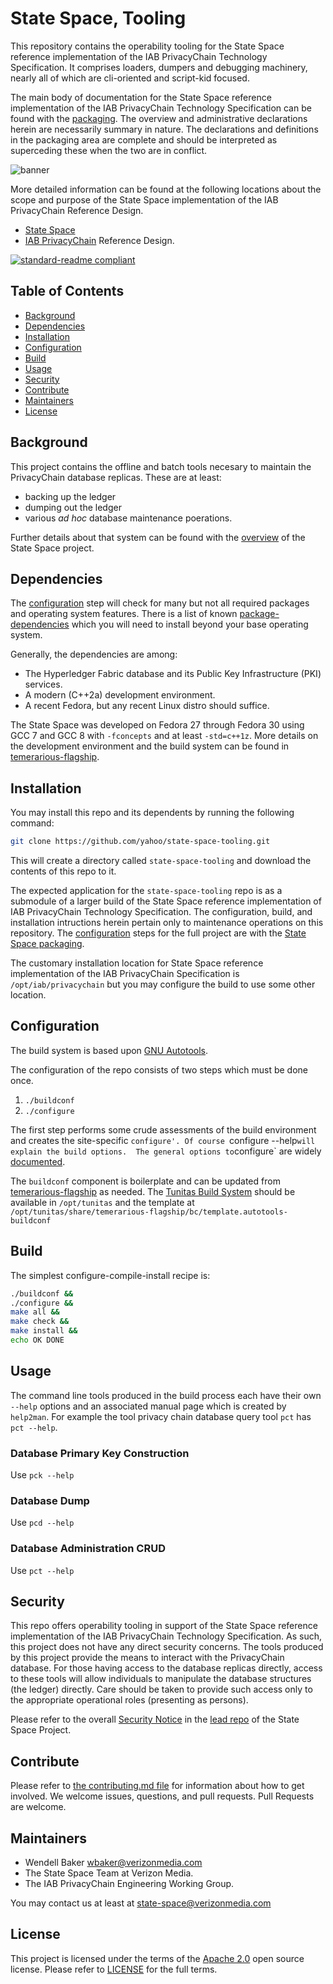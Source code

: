 # State Space, Tooling

This repository contains the operability tooling for the State Space reference implementation of the IAB PrivacyChain Technology Specification.
It comprises loaders, dumpers and debugging machinery, nearly all of which are cli-oriented and script-kid focused.

The main body of documentation for the State Space reference implementation of the IAB PrivacyChain Technology Specification can be found with the [packaging](https://github.com/yahoo/state-space-packaging]).  The overview and administrative declarations herein are necessarily summary in nature. The declarations and definitions in the packaging area are complete and should be interpreted as superceding these when the two are in conflict.

![banner](logo.png)

More detailed information can be found at the following locations
about the scope and purpose of the State Space implementation of the IAB PrivacyChain Reference Design.
* [State Space](https://github.com/yahoo/statespace)
* [IAB PrivacyChain](https://github.com/InteractiveAdvertisingBureau/PrivacyChain/blob/master/README.md) Reference Design.

[![standard-readme compliant](https://img.shields.io/badge/readme%20style-standard-brightgreen.svg?style=flat-square)](https://github.com/RichardLitt/standard-readme)

## Table of Contents

- [Background](#background)
- [Dependencies](#dependencies)
- [Installation](#installation)
- [Configuration](#configuration)
- [Build](#build)
- [Usage](#usage)
- [Security](#security)
- [Contribute](#contribute)
- [Maintainers](#maintainers)
- [License](#license)

## Background

This project contains the offline and batch tools necesary to maintain the PrivacyChain database replicas.  These are at least:
* backing up the ledger
* dumping out the ledger
* various <em>ad hoc</em> database maintenance poerations.

Further details about that system can be found with the [overview](https://github.com/yahoo/state-space-packaging]) of the State Space project.

## Dependencies

The [configuration](#configuration) step will check for many but not all required packages and operating system features.  There is a list of known [package-dependencies](https://github.com/yahoo/state-space-tooling/blob/master/PACKAGES.md) which you will need to install beyond your base operating system.

Generally, the dependencies are among:
- The Hyperledger Fabric database and its Public Key Infrastructure (PKI) services.
- A modern (C++2a) development environment.
- A recent Fedora, but any recent Linux distro should suffice.

The State Space was developed on Fedora 27 through Fedora 30 using GCC 7 and GCC 8 with `-fconcepts` and at least `-std=c++1z`.  More details on the development environment and the build system can be found in [temerarious-flagship](https://github.com/yahoo/temerarious-flagship/blob/master/README.md).

## Installation

You may install this repo and its dependents by running the following command:

``` bash
git clone https://github.com/yahoo/state-space-tooling.git
```

This will create a directory called `state-space-tooling` and download the contents of this repo to it.

The expected application for the `state-space-tooling` repo is as a submodule of a larger build of the State Space reference implementation of IAB PrivacyChain Technology Specification.  The configuration, build, and installation intructions herein pertain only to maintenance operations on this repository.  The [configuration](https://github.com/yahoo/state-space-packaging/blob/master/README.md#Configuration) steps for the full project are with the [State Space packaging](https://github.com/yahoo/state-space-packaging).

The customary installation location for State Space reference implementation of the IAB PrivacyChain Specification is `/opt/iab/privacychain` but you may configure the build to use some other location.

## Configuration

The build system is based upon [GNU Autotools](https://www.gnu.org/software/automake/manual/html_node/index.html).

The configuration of the repo consists of two steps which must be done once.
1. `./buildconf`
2. `./configure`

The first step performs some crude assessments of the build environment and creates the site-specific `configure'. Of course `configure --help` will explain the build options.  The general options to `configure` are widely [documented](https://www.gnu.org/prep/standards/html_node/Configuration.html).

The `buildconf` component is boilerplate and can be updated from [temerarious-flagship](https://github.com/yahoo/temerarious-flagship/blob/master/bc/template.autotools-buildconf) as needed.  The [Tunitas Build System](https://github.com/yahoo/temerarious-flagship) should be available in `/opt/tunitas` and the template at `/opt/tunitas/share/temerarious-flagship/bc/template.autotools-buildconf`

## Build

The simplest configure-compile-install recipe is:

``` bash
./buildconf &&
./configure &&
make all &&
make check &&
make install &&
echo OK DONE
```

## Usage

The command line tools produced in the build process each have their own `--help` options and an associated manual page which is created by `help2man`.  For example the tool privacy chain database query tool `pct` has `pct --help`.

### Database Primary Key Construction

Use `pck --help`

### Database Dump

Use `pcd --help`

### Database Administration CRUD

Use `pct --help`

## Security

This repo offers operability tooling in support of the State Space reference implementation of the IAB PrivacyChain Technology Specification. As such, this project does not have any direct security concerns.  The tools produced by this project provide the means to interact with the PrivacyChain database.  For those having access to the database replicas directly, access to these tools will allow individuals to manipulate the database structures (the ledger) directly.  Care should be taken to provide such access only to the appropriate operational roles (presenting as persons).

Please refer to the overall [Security Notice](https://github.com/yahoo/state-space-packaging/blob/master/README.md#Security) in the [lead repo](https://github.com/yahoo/state-space-packaging) of the State Space Project.

## Contribute

Please refer to [the contributing.md file](Contributing.md) for information about how to get involved. We welcome issues, questions, and pull requests. Pull Requests are welcome.

## Maintainers
- Wendell Baker <wbaker@verizonmedia.com>
- The State Space Team at Verizon Media.
- The IAB PrivacyChain Engineering Working Group.

You may contact us at least at <state-space@verizonmedia.com>

## License

This project is licensed under the terms of the [Apache 2.0](LICENSE-Apache-2.0) open source license. Please refer to [LICENSE](LICENSE) for the full terms.

